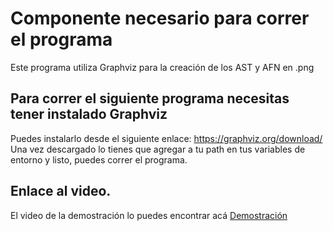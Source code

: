 # Componente necesario para correr el programa

Este programa utiliza Graphviz para la creación de los AST y AFN en .png

## Para correr el siguiente programa necesitas tener instalado Graphviz 

Puedes instalarlo desde el siguiente enlace: https://graphviz.org/download/ 
Una vez descargado lo tienes que agregar a tu path en tus variables de entorno y listo, puedes correr el programa.


## Enlace al video.
El video de la demostración lo puedes encontrar acá
[Demostración](https://youtu.be/FBZedgqr9Eg)